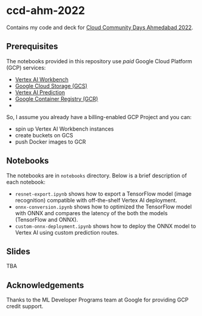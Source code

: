 # ccd-ahm-2022
Contains my code and deck for [Cloud Community Days Ahmedabad 2022](https://gdg.community.dev/events/details/google-gdg-cloud-ahmedabad-presents-google-cloud-community-day-2022/). 

## Prerequisites

The notebooks provided in this repository use _paid_ Google Cloud Platform (GCP) services:

* [Vertex AI Workbench](https://www.youtube.com/watch?v=_Q1Nf-rgSiE)
* [Google Cloud Storage (GCS)](https://cloud.google.com/storage)
* [Vertex AI Prediction](https://cloud.google.com/vertex-ai/docs/predictions/getting-predictions)
* [Google Container Registry (GCR)](https://cloud.google.com/container-registry)
* 

So, I assume you already have a billing-enabled GCP Project and you can:

* spin up Vertex AI Workbench instances
* create buckets on GCS
* push Docker images to GCR

## Notebooks

The notebooks are in `notebooks` directory. Below is a brief description of each notebook:

* `resnet-export.ipynb` shows how to export a TensorFlow model (image recognition) compatible with
off-the-shelf Vertex AI deployment.
* `onnx-conversion.ipynb` shows how to optimized the TensorFlow model with ONNX and compares the latency
of the both the models (TensorFlow and ONNX).
* `custom-onnx-deployment.ipynb` shows how to deploy the ONNX model to Vertex AI using custom prediction
routes.

## Slides

TBA

## Acknowledgements

Thanks to the ML Developer Programs team at Google for providing GCP credit support.

